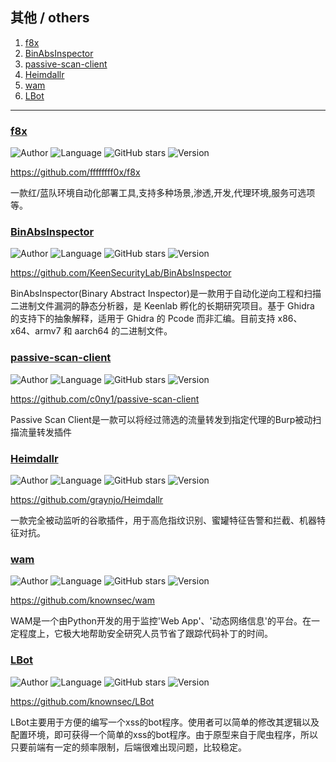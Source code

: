 ## 其他 / others

1. [f8x](#f8x)
2. [BinAbsInspector](#binabsinspector)
3. [passive-scan-client](#passive-scan-client)
4. [Heimdallr](#heimdallr)
5. [wam](#wam)
6. [LBot](#lbot)

----------------------------------------

### [f8x](detail/f8x.md)
![Author](https://img.shields.io/badge/Author-ffffffff0x-orange)
![Language](https://img.shields.io/badge/Language-Bash-blue)
![GitHub stars](https://img.shields.io/github/stars/ffffffff0x/f8x.svg?style=flat&logo=github)
![Version](https://img.shields.io/badge/Version-V1.6.2-red)

<https://github.com/ffffffff0x/f8x>

一款红/蓝队环境自动化部署工具,支持多种场景,渗透,开发,代理环境,服务可选项等。

### [BinAbsInspector](detail/BinAbsInspector.md)
![Author](https://img.shields.io/badge/Author-KeenSecurityLab-orange)
![Language](https://img.shields.io/badge/Language-Java-blue)
![GitHub stars](https://img.shields.io/github/stars/KeenSecurityLab/BinAbsInspector.svg?style=flat&logo=github)
![Version](https://img.shields.io/badge/Version-V0.1-red)

<https://github.com/KeenSecurityLab/BinAbsInspector>

BinAbsInspector(Binary Abstract Inspector)是一款用于自动化逆向工程和扫描二进制文件漏洞的静态分析器，是 Keenlab 孵化的长期研究项目。基于 Ghidra 的支持下的抽象解释，适用于 Ghidra 的 Pcode 而非汇编。目前支持 x86、x64、armv7 和 aarch64 的二进制文件。

### [passive-scan-client](detail/passive-scan-client.md)
![Author](https://img.shields.io/badge/Author-c0ny1-orange)
![Language](https://img.shields.io/badge/Language-Java-blue)
![GitHub stars](https://img.shields.io/github/stars/c0ny1/passive-scan-client.svg?style=flat&logo=github)
![Version](https://img.shields.io/badge/Version-V0.3.1-red)

<https://github.com/c0ny1/passive-scan-client>

Passive Scan Client是一款可以将经过筛选的流量转发到指定代理的Burp被动扫描流量转发插件

### [Heimdallr](detail/Heimdallr.md)
![Author](https://img.shields.io/badge/Author-graynjo-orange)
![Language](https://img.shields.io/badge/Language-JavaScript-blue)
![GitHub stars](https://img.shields.io/github/stars/graynjo/Heimdallr.svg?style=flat&logo=github)
![Version](https://img.shields.io/badge/Version-V1.1.3-red)

<https://github.com/graynjo/Heimdallr>

一款完全被动监听的谷歌插件，用于高危指纹识别、蜜罐特征告警和拦截、机器特征对抗。

### [wam](detail/wam.md)
![Author](https://img.shields.io/badge/Author-knownsec404-orange)
![Language](https://img.shields.io/badge/Language-Python-blue)
![GitHub stars](https://img.shields.io/github/stars/knownsec/wam.svg?style=flat&logo=github)
![Version](https://img.shields.io/badge/Version-V1.0-red)

<https://github.com/knownsec/wam>

WAM是一个由Python开发的用于监控'Web App'、'动态网络信息'的平台。在一定程度上，它极大地帮助安全研究人员节省了跟踪代码补丁的时间。

### [LBot](detail/LBot.md)
![Author](https://img.shields.io/badge/Author-LoRexxar@knownsec404-orange)
![Language](https://img.shields.io/badge/Language-Python-blue)
![GitHub stars](https://img.shields.io/github/stars/knownsec/LBot.svg?style=flat&logo=github)
![Version](https://img.shields.io/badge/Version-V0.0.1-red)

<https://github.com/knownsec/LBot>

LBot主要用于方便的编写一个xss的bot程序。使用者可以简单的修改其逻辑以及配置环境，即可获得一个简单的xss的bot程序。由于原型来自于爬虫程序，所以只要前端有一定的频率限制，后端很难出现问题，比较稳定。

